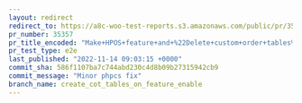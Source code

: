 ```yaml
---
layout: redirect
redirect_to: https://a8c-woo-test-reports.s3.amazonaws.com/public/pr/35357/e2e/index.html
pr_number: 35357
pr_title_encoded: "Make+HPOS+feature+and+%22Delete+custom+order+tables%22+tool+work+nicely+together"
pr_test_type: e2e
last_published: "2022-11-14 09:03:15 +0000"
commit_sha: 586f1107ba7c744abd230c4d8b09b27315942cb9
commit_message: "Minor phpcs fix"
branch_name: create_cot_tables_on_feature_enable
---
```

